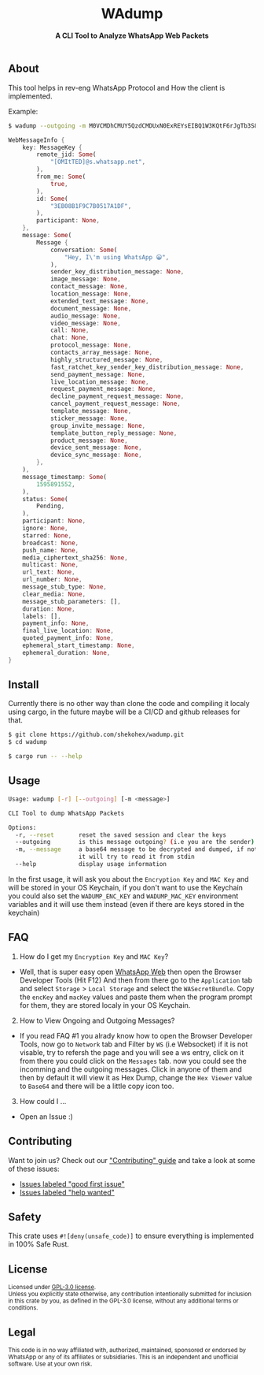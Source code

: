 <h1 align="center">WAdump</h1>
<div align="center">
  <strong>
    A CLI Tool to Analyze WhatsApp Web Packets
  </strong>
</div>

<br />

## About

This tool helps in rev-eng WhatsApp Protocol and How the client is implemented.

Example:

```bash
$ wadump --outgoing -m M0VCMDhCMUY5QzdCMDUxN0ExREYsEIBQ1W3KQtF6rJgTb3S81zDddfUUUBz7MNfCswrCXBgJQw/P10FLJvjucpPx9U7yUt2FA8aaY/8jvWDTItse0nOu1jRRjBDLuTb5JW8pUZoX7pvN0CeGeszd44v/+RG+JNbKbh1MDo7V9nPAYfTcJk4b23Hr8eHWpp3w+odw3fSXAk7fEB/mbL3vqZGTaDJdXbkst89oQSfZBu9Ynk344uan
```

```rust
WebMessageInfo {
    key: MessageKey {
        remote_jid: Some(
            "[OMItTED]@s.whatsapp.net",
        ),
        from_me: Some(
            true,
        ),
        id: Some(
            "3EB08B1F9C7B0517A1DF",
        ),
        participant: None,
    },
    message: Some(
        Message {
            conversation: Some(
                "Hey, I\'m using WhatsApp 😀",
            ),
            sender_key_distribution_message: None,
            image_message: None,
            contact_message: None,
            location_message: None,
            extended_text_message: None,
            document_message: None,
            audio_message: None,
            video_message: None,
            call: None,
            chat: None,
            protocol_message: None,
            contacts_array_message: None,
            highly_structured_message: None,
            fast_ratchet_key_sender_key_distribution_message: None,
            send_payment_message: None,
            live_location_message: None,
            request_payment_message: None,
            decline_payment_request_message: None,
            cancel_payment_request_message: None,
            template_message: None,
            sticker_message: None,
            group_invite_message: None,
            template_button_reply_message: None,
            product_message: None,
            device_sent_message: None,
            device_sync_message: None,
        },
    ),
    message_timestamp: Some(
        1595891552,
    ),
    status: Some(
        Pending,
    ),
    participant: None,
    ignore: None,
    starred: None,
    broadcast: None,
    push_name: None,
    media_ciphertext_sha256: None,
    multicast: None,
    url_text: None,
    url_number: None,
    message_stub_type: None,
    clear_media: None,
    message_stub_parameters: [],
    duration: None,
    labels: [],
    payment_info: None,
    final_live_location: None,
    quoted_payment_info: None,
    ephemeral_start_timestamp: None,
    ephemeral_duration: None,
}
```

## Install

Currently there is no other way than clone the code and compiling it localy using cargo, in the future maybe will be a CI/CD and github releases for that.

```bash
$ git clone https://github.com/shekohex/wadump.git
$ cd wadump
```

```bash
$ cargo run -- --help
```

## Usage

```bash
Usage: wadump [-r] [--outgoing] [-m <message>]

CLI Tool to dump WhatsApp Packets

Options:
  -r, --reset       reset the saved session and clear the keys
  --outgoing        is this message outgoing? (i.e you are the sender)
  -m, --message     a base64 message to be decrypted and dumped, if not provided
                    it will try to read it from stdin
  --help            display usage information
```

In the first usage, it will ask you about the `Encryption Key` and `MAC Key` and will be stored in your OS Keychain, if you don't want to use the Keychain
you could also set the `WADUMP_ENC_KEY` and `WADUMP_MAC_KEY` environment variables and it will use them instead (even if there are keys stored in the keychain)

## FAQ

1. How do I get my `Encryption Key` and `MAC Key`?

- Well, that is super easy open [WhatsApp Web](https://web.whatsapp.com/) then open the Browser Developer Tools (Hit F12)
  And then from there go to the `Application` tab and select `Storage` > `Local Storage` and select the `WASecretBundle`.
  Copy the `encKey` and `macKey` values and paste them when the program prompt for them, they are stored localy in your OS Keychain.

2. How to View Ongoing and Outgoing Messages?

- If you read FAQ #1 you alrady know how to open the Browser Developer Tools, now go to `Network` tab and Filter by `WS` (i.e Websocket)
  if it is not visable, try to refersh the page and you will see a ws entry, click on it from there you could click on the `Messages` tab.
  now you could see the incomming and the outgoing messages.
  Click in anyone of them and then by default it will view it as Hex Dump, change the `Hex Viewer` value to `Base64` and there will be a little copy icon too.

3. How could I ...

- Open an Issue :)

## Contributing

Want to join us? Check out our ["Contributing" guide][contributing] and take a
look at some of these issues:

- [Issues labeled "good first issue"][good-first-issue]
- [Issues labeled "help wanted"][help-wanted]

[contributing]: https://github.com/shekohex/wadump/blob/master/.github/CONTRIBUTING.md
[good-first-issue]: https://github.com/shekohex/wadump/labels/good%20first%20issue
[help-wanted]: https://github.com/shekohex/wadump/labels/help%20wanted

## Safety

This crate uses `#![deny(unsafe_code)]` to ensure everything is implemented in
100% Safe Rust.

## License

<sup>
Licensed under <a href="LICENSE"> GPL-3.0 license</a>.
</sup>

<br/>

<sub>
Unless you explicitly state otherwise, any contribution intentionally submitted
for inclusion in this crate by you, as defined in the GPL-3.0 license, without any additional terms or conditions.
</sub>

## Legal

<sup>
This code is in no way affiliated with, authorized, maintained, sponsored or endorsed by WhatsApp or any of its affiliates or subsidiaries. This is an independent and unofficial software. Use at your own risk.
</sup>

